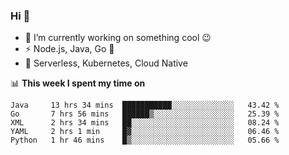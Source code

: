 ### Hi 👋

<!--
**nodejh/nodejh** is a ✨ _special_ ✨ repository because its `README.md` (this file) appears on your GitHub profile.

Here are some ideas to get you started:

- 🔭 I’m currently working on ...
- 🌱 I’m currently learning ...
- 👯 I’m looking to collaborate on ...
- 🤔 I’m looking for help with ...
- 💬 Ask me about ...
- 📫 How to reach me: ...
- 😄 Pronouns: ...
- ⚡ Fun fact: ...
-->

- 🔭 I’m currently working on something cool :wink:
- ⚡ Node.js, Java, Go :thought_balloon:
- 🤖 Serverless, Kubernetes, Cloud Native

📊 **This week I spent my time on**

<!--START_SECTION:waka-->
```text
Java     13 hrs 34 mins  ███████████░░░░░░░░░░░░░░   43.42 % 
Go       7 hrs 56 mins   ██████▒░░░░░░░░░░░░░░░░░░   25.39 % 
XML      2 hrs 34 mins   ██░░░░░░░░░░░░░░░░░░░░░░░   08.24 % 
YAML     2 hrs 1 min     █▓░░░░░░░░░░░░░░░░░░░░░░░   06.46 % 
Python   1 hr 46 mins    █▒░░░░░░░░░░░░░░░░░░░░░░░   05.66 % 
```
<!--END_SECTION:waka-->


<!--
:traffic_light: **Visitors**

![visitors](https://visitor-badge.glitch.me/badge?page_id=nodejh.nodejh)
-->

